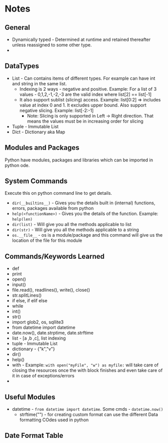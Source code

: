 # Notes

## General
* Dynamically typed - Determined at runtime and retained thereafter unless reassigned to some other type.
* 

## DataTypes
* List - Can contains items of different types. For example can have int and string in the same list.
    * Indexing is 2 ways - negative and positive. Example: For a list of 3 values - 0,1,2,-1,-2,-3 are the valid 
index where list[2] == list[-1]
    * It also support sublist (slicing) access. Example: list[0:2] => includes value at index 0 and 1. It excludes upper 
    bound. Also support negative slicing. Example: list[-2:-1] 
        * Note: Slicing is only supported in Left -> Right direction. That means the values must be in increasing order 
        for slicing 
* Tuple - Immutable List
* Dict - Dictionary aka Map

## Modules and Packages
Python have modules, packages and libraries which can be imported in python ode.

## System Commands
Execute this on python command line to get details. 
* `dir(__builtins__)` - Gives you the details built in (internal) functions, errors, packages available from python
* `help(<functionName>)` - Gives you the details of the function. Example: `help(len)`
* `dir(list)` - Will give you all the methods applicable to list
* `dir(str)` - Will give you all the methods applicable to a string
* `os.__file__` - os is a module/package and this command will give us the location of the file for this module 

## Commands/Keywords Learned
* def
* print
* open()
* input()
* file.read(), readlines(), write(), close()
* str.splitLines()
* if else, if elif else
* while
* int()
* str()
* import glob2, os, sqllite3
* from datetime import datetime
* date.now(), date.strptime, date.strftime
* list - [a ,b ,c], list indexing
* tuple - Immutable List
* dictionary - {"k","v"}
* dir()
* help()
* with - Example: ```with open("myFile", "w") as myfile:``` will take care of closing the resources once the with block 
finishes and even take care of it in case of exceptions/errors
* 

## Useful Modules
* datetime - ```from datetime import datetime```. Some cmds - ```datetime.now() ```
    * strftime("<format>") - for creating custom format can use the different Data formatting COdes used in python
    

## Date Format Table
